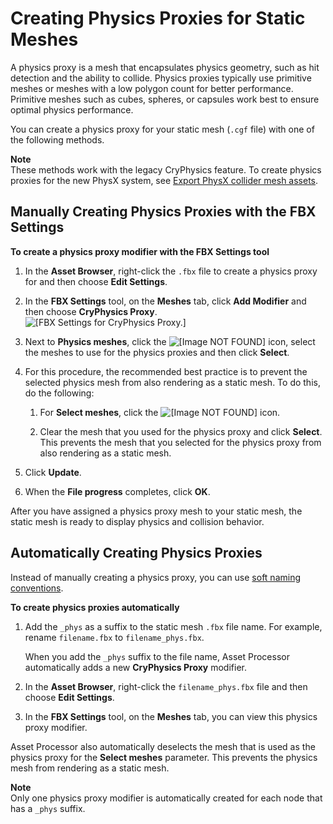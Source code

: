 # Creating Physics Proxies for Static Meshes<a name="char-fbx-export-static-meshes-best-practices-physics"></a>

A physics proxy is a mesh that encapsulates physics geometry, such as hit detection and the ability to collide\. Physics proxies typically use primitive meshes or meshes with a low polygon count for better performance\. Primitive meshes such as cubes, spheres, or capsules work best to ensure optimal physics performance\.

You can create a physics proxy for your static mesh \(`.cgf` file\) with one of the following methods\.

**Note**  
These methods work with the legacy CryPhysics feature\. To create physics proxies for the new PhysX system, see [Export PhysX collider mesh assets](physx-export-physx-mesh-asset.md)\.

## Manually Creating Physics Proxies with the FBX Settings<a name="manually-creating-physics-meshes-with-the-fbx-settings"></a>

**To create a physics proxy modifier with the **FBX Settings** tool**

1. In the **Asset Browser**, right\-click the `.fbx` file to create a physics proxy for and then choose **Edit Settings**\.

1. In the **FBX Settings** tool, on the **Meshes** tab, click **Add Modifier** and then choose **CryPhysics Proxy**\.  
![\[FBX Settings for CryPhysics Proxy.\]](http://docs.aws.amazon.com/lumberyard/latest/userguide/images/char-fbx-export-static-meshes.png)

1. Next to **Physics meshes**, click the ![\[Image NOT FOUND\]](http://docs.aws.amazon.com/lumberyard/latest/userguide/images/hierarchy-icon.png) icon, select the meshes to use for the physics proxies and then click **Select**\.

1. For this procedure, the recommended best practice is to prevent the selected physics mesh from also rendering as a static mesh\. To do this, do the following:

   1. For **Select meshes**, click the ![\[Image NOT FOUND\]](http://docs.aws.amazon.com/lumberyard/latest/userguide/images/hierarchy-icon.png) icon\.

   1. Clear the mesh that you used for the physics proxy and click **Select**\. This prevents the mesh that you selected for the physics proxy from also rendering as a static mesh\.

1. Click **Update**\.

1. When the **File progress** completes, click **OK**\.

After you have assigned a physics proxy mesh to your static mesh, the static mesh is ready to display physics and collision behavior\.

## Automatically Creating Physics Proxies<a name="char-fbx-export-static-meshes-best-practices-physics-soft-naming"></a>

Instead of manually creating a physics proxy, you can use [soft naming conventions](char-fbx-importer-soft-naming.md)\. 

**To create physics proxies automatically**

1. Add the `_phys` as a suffix to the static mesh `.fbx` file name\. For example, rename `filename.fbx` to `filename_phys.fbx`\. 

   When you add the `_phys` suffix to the file name, Asset Processor automatically adds a new **CryPhysics Proxy** modifier\.

1. In the **Asset Browser**, right\-click the `filename_phys.fbx` file and then choose **Edit Settings**\.

1. In the **FBX Settings** tool, on the **Meshes** tab, you can view this physics proxy modifier\. 

Asset Processor also automatically deselects the mesh that is used as the physics proxy for the **Select meshes** parameter\. This prevents the physics mesh from rendering as a static mesh\.

**Note**  
Only one physics proxy modifier is automatically created for each node that has a `_phys` suffix\.